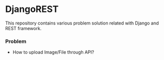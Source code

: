 # DjangoREST
This repository contains various problem solution related with Django and REST framework.

### Problem
- How to upload Image/File through API?
